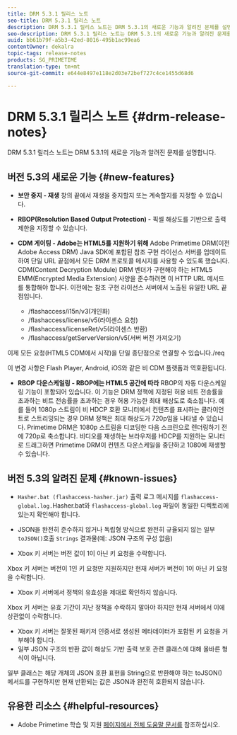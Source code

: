 ```yaml
---
title: DRM 5.3.1 릴리스 노트
seo-title: DRM 5.3.1 릴리스 노트
description: DRM 5.3.1 릴리스 노트는 DRM 5.3.1의 새로운 기능과 알려진 문제를 설명합니다.
seo-description: DRM 5.3.1 릴리스 노트는 DRM 5.3.1의 새로운 기능과 알려진 문제를 설명합니다.
uuid: bb61b79f-a5b3-42ed-8016-495b1ac99ea6
contentOwner: dekalra
topic-tags: release-notes
products: SG_PRIMETIME
translation-type: tm+mt
source-git-commit: e644e8497e118e2d03e72bef727c4ce1455d68d6

---
```



# DRM 5.3.1 릴리스 노트 {#drm-release-notes}

DRM 5.3.1 릴리스 노트는 DRM 5.3.1의 새로운 기능과 알려진 문제를 설명합니다.

## 버전 5.3의 새로운 기능 {#new-features}

* **보안 중지 - 재생** 창의 끝에서 재생을 중지할지 또는 계속할지를 지정할 수 있습니다.
* **RBOP(Resolution Based Output Protection) -** 픽셀 해상도를 기반으로 출력 제한을 지정할 수 있습니다.
* **CDM 게이팅 - Adobe는 HTML5를 지원하기 위해** Adobe Primetime DRM(이전 Adobe Access DRM) Java SDK에 포함된 참조 구현 라이선스 서버를 업데이트하여 단일 URL 끝점에서 모든 DRM 프로토콜 메시지를 사용할 수 있도록 했습니다. CDM(Content Decryption Module) DRM 벤더가 구현해야 하는 HTML5 EMM(Encrypted Media Extension) 사양을 준수하려면 이 HTTP URL 메서드를 통합해야 합니다. 이전에는 참조 구현 라이선스 서버에서 노출된 유일한 URL 끝점입니다.

   * /flashaccess/i15n/v3(개인화)
   * /flashaccess/license/v5(라이센스 요청)
   * /flashaccess/licenseRet/v5(라이센스 반환)
   * /flashaccess/getServerVersion/v5(서버 버전 가져오기)

이제 모든 요청(HTML5 CDM에서 시작)을 단일 종단점으로 연결할 수 있습니다./req

이 변경 사항은 Flash Player, Android, iOS와 같은 비 CDM 플랫폼과 역호환됩니다.

* **RBOP 다운스케일링 - RBOP에는 HTML5 공간에 따라** RBOP의 자동 다운스케일링 기능이 포함되어 있습니다. 이 기능은 DRM 정책에 지정된 허용 비트 전송률을 초과하는 비트 전송률을 초과하는 경우 허용 가능한 최대 해상도로 축소됩니다. 예를 들어 1080p 스트림이 비 HDCP 호환 모니터에서 컨텐츠를 표시하는 클라이언트로 스트리밍되는 경우 DRM 정책은 최대 해상도가 720p임을 나타낼 수 있습니다. Primetime DRM은 1080p 스트림을 디코딩한 다음 스크린으로 렌더링하기 전에 720p로 축소합니다. 비디오를 재생하는 브라우저를 HDCP를 지원하는 모니터로 드래그하면 Primetime DRM이 컨텐츠 다운스케일을 중단하고 1080에 재생할 수 있습니다.

## 버전 5.3의 알려진 문제 {#known-issues}

* `Hasher.bat (flashaccess-hasher.jar)` 출력 로그 메시지를 `flashaccess-global.log.`Hasher.bat와 `flashaccess-global.log` 파일이 동일한 디렉토리에 있는지 확인해야 합니다.

* JSON을 완전히 준수하지 않거나 독립형 방식으로 완전히 규율되지 않는 일부 `toJSON()`호출 `Strings` 결과물(예: JSON 구조의 구성 없음)

* Xbox 키 서버는 버전 값이 1이 아닌 키 요청을 수락합니다.

Xbox 키 서버는 버전이 1인 키 요청만 지원하지만 현재 서버가 버전이 1이 아닌 키 요청을 수락합니다.

* Xbox 키 서버에서 정책의 유효성을 제대로 확인하지 않습니다.

Xbox 키 서버는 유효 기간이 지난 정책을 수락하지 말아야 하지만 현재 서버에서 이에 상관없이 수락합니다.

* Xbox 키 서버는 잘못된 패키저 인증서로 생성된 메타데이터가 포함된 키 요청을 거부해야 합니다.
* 일부 JSON 구조의 반환 값이 해상도 기반 출력 보호 관련 클래스에 대해 올바른 형식이 아닙니다.

일부 클래스는 해당 개체의 JSON 호환 표현을 String으로 반환해야 하는 toJSON() 메서드를 구현하지만 현재 반환되는 값은 JSON과 완전히 호환되지 않습니다.

## 유용한 리소스 {#helpful-resources}

* Adobe Primetime 학습 및 지원 [페이지에서 전체 도움말 문서를](https://helpx.adobe.com/support/primetime.html) 참조하십시오.
